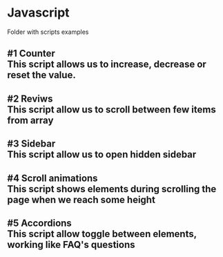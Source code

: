 # Javascript
Folder with scripts examples

<b>#1 Counter</b><br />
This script allows us to increase, decrease or reset the value.
----------------------------------------------------------------------------------------
<b>#2 Reviws</b><br />
This script allow us to scroll between few items from array
----------------------------------------------------------------------------------------
<b>#3 Sidebar</b><br />
This script allow us to open hidden sidebar 
----------------------------------------------------------------------------------------
<b>#4 Scroll animations</b><br />
This script shows elements during scrolling the page when we reach some height
----------------------------------------------------------------------------------------
<b>#5 Accordions</b><br />
This script allow toggle between elements, working like FAQ's questions
----------------------------------------------------------------------------------------

